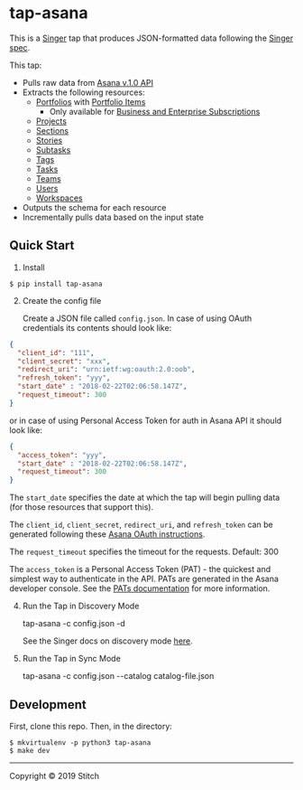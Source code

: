 # tap-asana

This is a [Singer](https://singer.io) tap that produces JSON-formatted data
following the [Singer
spec](https://github.com/singer-io/getting-started/blob/master/SPEC.md).

This tap:

- Pulls raw data from [Asana v.1.0 API](https://developers.asana.com/docs)
- Extracts the following resources:
  - [Portfolios](https://developers.asana.com/docs/portfolios) with [Portfolio Items](https://developers.asana.com/docs/get-portfolio-items)
    - Only available for [Business and Enterprise Subscriptions](https://asana.com/pricing)
  - [Projects](https://developers.asana.com/docs/projects)
  - [Sections](https://developers.asana.com/docs/sections)
  - [Stories](https://developers.asana.com/docs/stories)
  - [Subtasks](https://developers.asana.com/reference/getsubtasksfortask)
  - [Tags](https://developers.asana.com/docs/tags)
  - [Tasks](https://developers.asana.com/docs/tasks)
  - [Teams](https://developers.asana.com/docs/teams)
  - [Users](https://developers.asana.com/docs/users)
  - [Workspaces](https://developers.asana.com/docs/workspaces)
- Outputs the schema for each resource
- Incrementally pulls data based on the input state

## Quick Start

1. Install

```
$ pip install tap-asana
```

2. Create the config file

   Create a JSON file called `config.json`. In case of using OAuth credentials its contents should look like:

```json
{
  "client_id": "111",
  "client_secret": "xxx",
  "redirect_uri": "urn:ietf:wg:oauth:2.0:oob",
  "refresh_token": "yyy",
  "start_date" : "2018-02-22T02:06:58.147Z",
  "request_timeout": 300
}
```

   or in case of using Personal Access Token for auth in Asana API it should look like:

```json
{
  "access_token": "yyy",
  "start_date" : "2018-02-22T02:06:58.147Z",
  "request_timeout": 300
}
```
   
   The `start_date` specifies the date at which the tap will begin pulling data
   (for those resources that support this).

   The `client_id`, `client_secret`, `redirect_uri`, and `refresh_token` can be generated following these [Asana OAuth instructions](https://developers.asana.com/docs/oauth).

   The `request_timeout` specifies the timeout for the requests. Default: 300

   The `access_token` is a Personal Access Token (PAT) - the quickest and simplest way to authenticate in the API. PATs are generated in the Asana developer console. See the [PATs documentation](https://developers.asana.com/docs/personal-access-token) for more information.

4. Run the Tap in Discovery Mode

    tap-asana -c config.json -d

   See the Singer docs on discovery mode
   [here](https://github.com/singer-io/getting-started/blob/master/docs/DISCOVERY_MODE.md#discovery-mode).

5. Run the Tap in Sync Mode

    tap-asana -c config.json --catalog catalog-file.json

## Development

First, clone this repo. Then, in the directory:

```
$ mkvirtualenv -p python3 tap-asana
$ make dev
```

---

Copyright &copy; 2019 Stitch
